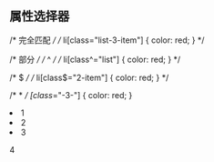 ## 属性选择器
 /* 完全匹配 */
  /* li[class="list-3-item"] {
    color: red;
  } */

  /* 部分 */
  /* ^ */
  /* li[class^="list"] {
    color: red;
  } */

  /* $ */
  /* li[class$="2-item"] {
    color: red;
  } */

  /* * */
  [class*="-3-"] {
    color: red;
  }

  <li class="list-1-item">1</li>
  <li class="list-2-item">2</li>
  <li class="list-3-item">3</li>
  <p class="list-3-item">4</p>
